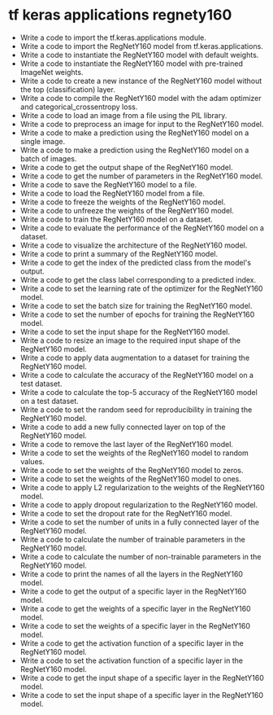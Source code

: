 # tf keras applications regnety160

- Write a code to import the tf.keras.applications module.
- Write a code to import the RegNetY160 model from tf.keras.applications.
- Write a code to instantiate the RegNetY160 model with default weights.
- Write a code to instantiate the RegNetY160 model with pre-trained ImageNet weights.
- Write a code to create a new instance of the RegNetY160 model without the top (classification) layer.
- Write a code to compile the RegNetY160 model with the adam optimizer and categorical_crossentropy loss.
- Write a code to load an image from a file using the PIL library.
- Write a code to preprocess an image for input to the RegNetY160 model.
- Write a code to make a prediction using the RegNetY160 model on a single image.
- Write a code to make a prediction using the RegNetY160 model on a batch of images.
- Write a code to get the output shape of the RegNetY160 model.
- Write a code to get the number of parameters in the RegNetY160 model.
- Write a code to save the RegNetY160 model to a file.
- Write a code to load the RegNetY160 model from a file.
- Write a code to freeze the weights of the RegNetY160 model.
- Write a code to unfreeze the weights of the RegNetY160 model.
- Write a code to train the RegNetY160 model on a dataset.
- Write a code to evaluate the performance of the RegNetY160 model on a dataset.
- Write a code to visualize the architecture of the RegNetY160 model.
- Write a code to print a summary of the RegNetY160 model.
- Write a code to get the index of the predicted class from the model's output.
- Write a code to get the class label corresponding to a predicted index.
- Write a code to set the learning rate of the optimizer for the RegNetY160 model.
- Write a code to set the batch size for training the RegNetY160 model.
- Write a code to set the number of epochs for training the RegNetY160 model.
- Write a code to set the input shape for the RegNetY160 model.
- Write a code to resize an image to the required input shape of the RegNetY160 model.
- Write a code to apply data augmentation to a dataset for training the RegNetY160 model.
- Write a code to calculate the accuracy of the RegNetY160 model on a test dataset.
- Write a code to calculate the top-5 accuracy of the RegNetY160 model on a test dataset.
- Write a code to set the random seed for reproducibility in training the RegNetY160 model.
- Write a code to add a new fully connected layer on top of the RegNetY160 model.
- Write a code to remove the last layer of the RegNetY160 model.
- Write a code to set the weights of the RegNetY160 model to random values.
- Write a code to set the weights of the RegNetY160 model to zeros.
- Write a code to set the weights of the RegNetY160 model to ones.
- Write a code to apply L2 regularization to the weights of the RegNetY160 model.
- Write a code to apply dropout regularization to the RegNetY160 model.
- Write a code to set the dropout rate for the RegNetY160 model.
- Write a code to set the number of units in a fully connected layer of the RegNetY160 model.
- Write a code to calculate the number of trainable parameters in the RegNetY160 model.
- Write a code to calculate the number of non-trainable parameters in the RegNetY160 model.
- Write a code to print the names of all the layers in the RegNetY160 model.
- Write a code to get the output of a specific layer in the RegNetY160 model.
- Write a code to get the weights of a specific layer in the RegNetY160 model.
- Write a code to set the weights of a specific layer in the RegNetY160 model.
- Write a code to get the activation function of a specific layer in the RegNetY160 model.
- Write a code to set the activation function of a specific layer in the RegNetY160 model.
- Write a code to get the input shape of a specific layer in the RegNetY160 model.
- Write a code to set the input shape of a specific layer in the RegNetY160 model.
